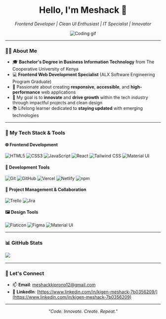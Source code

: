 <h1 align="center">Hello, I'm Meshack 👋</h1>
<p align="center"><i>Frontend Developer | Clean UI Enthusiast | IT Specialist | Innovator</i></p>

<p align="center">
  <img src="https://media.giphy.com/media/qgQUggAC3Pfv687qPC/giphy.gif" width="300" alt="Coding gif" />
</p>

---

### 👨‍💻 About Me

- 🎓 **Bachelor's Degree in Business Information Technology** from The Cooperative University of Kenya
- 💻 **Frontend Web Development Specialist** (ALX Software Engineering Program Graduate)
- 🔧 Passionate about creating **responsive**, **accessible**, and **high-performance** web applications
- 🎯 My goal is to **innovate** and **drive growth** within the tech industry through impactful projects and clean design
- 📚 Lifelong learner dedicated to **staying updated** with emerging technologies

---

### 🧰 My Tech Stack & Tools

#### 🌐 **Frontend Development**

<p>
  <img src="https://cdn.jsdelivr.net/gh/devicons/devicon/icons/html5/html5-original.svg" width="30" title="HTML5"/>
  <img src="https://cdn.jsdelivr.net/gh/devicons/devicon/icons/css3/css3-original.svg" width="30" title="CSS3"/>
  <img src="https://cdn.jsdelivr.net/gh/devicons/devicon/icons/javascript/javascript-original.svg" width="30" title="JavaScript"/>
  <img src="https://cdn.jsdelivr.net/gh/devicons/devicon/icons/react/react-original.svg" width="30" title="React"/>
  <img src="![alt text](image.png)" width="30" title="Tailwind CSS"/>
  <img src="https://cdn.jsdelivr.net/gh/devicons/devicon/icons/materialui/materialui-original.svg" width="30" title="Material UI"/>
</p>

#### 🔧 **Development Tools**

<p>
  <img src="https://cdn.jsdelivr.net/gh/devicons/devicon/icons/git/git-original.svg" width="30" title="Git"/>
  <img src="https://cdn.jsdelivr.net/gh/devicons/devicon/icons/github/github-original.svg" width="30" title="GitHub"/>
  <img src="https://vercel.com/favicon.ico" width="30" title="Vercel"/>
  <img src="https://www.netlify.com/favicon.ico" width="30" title="Netlify"/>
  <img src="https://cdn.jsdelivr.net/gh/devicons/devicon/icons/npm/npm-original-wordmark.svg" width="30" title="npm"/>
</p>

#### 💼 **Project Management & Collaboration**

<p>
  <img src="https://img.icons8.com/color/48/000000/trello.png" width="30" title="Trello"/>
  <img src="https://img.icons8.com/ios/452/jira.png" width="30" title="Jira"/>
</p>

#### 🖼️ **Design Tools**

<p>
  <img src="https://upload.wikimedia.org/wikipedia/commons/6/67/Flaticon_logo.svg" width="30" title="Flaticon"/>
  <img src="https://cdn.jsdelivr.net/gh/devicons/devicon/icons/figma/figma-original.svg" width="30" title="Figma"/>
  <img src="https://cdn.jsdelivr.net/gh/devicons/devicon/icons/materialui/materialui-original.svg" width="30" title="Material UI"/>
</p>

---

### 📊 GitHub Stats

<p align="left">
  <img src="https://github-readme-stats.vercel.app/api?username=shacky-me&show_icons=true&theme=github_dark" width="48%" />
</p>

---

### 🔗 Let's Connect

- 📫 **Email**: [meshackkiprono12@gmail.com](mailto:meshackkiprono12@gmail.com)
- 💼 **LinkedIn**: [https://www.linkedin.com/in/kigen-meshack-7b0356209/](https://www.linkedin.com/in/kigen-meshack-7b0356209)

---

<p align="center">
  <i>"Code. Innovate. Create. Repeat."</i>  
</p>

